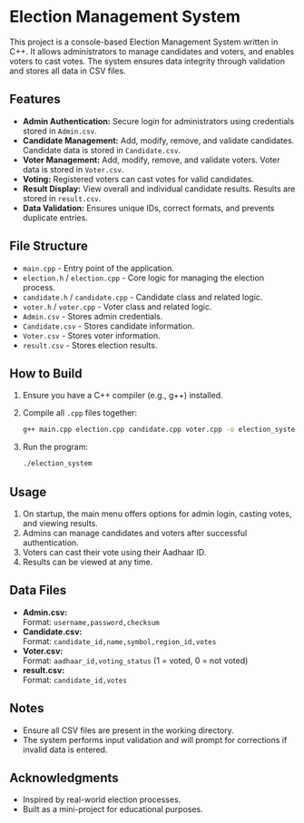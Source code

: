 # Election Management System

This project is a console-based Election Management System written in C++. It allows administrators to manage candidates and voters, and enables voters to cast votes. The system ensures data integrity through validation and stores all data in CSV files.

## Features

- **Admin Authentication:** Secure login for administrators using credentials stored in `Admin.csv`.
- **Candidate Management:** Add, modify, remove, and validate candidates. Candidate data is stored in `Candidate.csv`.
- **Voter Management:** Add, modify, remove, and validate voters. Voter data is stored in `Voter.csv`.
- **Voting:** Registered voters can cast votes for valid candidates.
- **Result Display:** View overall and individual candidate results. Results are stored in `result.csv`.
- **Data Validation:** Ensures unique IDs, correct formats, and prevents duplicate entries.

## File Structure

- `main.cpp` - Entry point of the application.
- `election.h` / `election.cpp` - Core logic for managing the election process.
- `candidate.h` / `candidate.cpp` - Candidate class and related logic.
- `voter.h` / `voter.cpp` - Voter class and related logic.
- `Admin.csv` - Stores admin credentials.
- `Candidate.csv` - Stores candidate information.
- `Voter.csv` - Stores voter information.
- `result.csv` - Stores election results.

## How to Build

1. Ensure you have a C++ compiler (e.g., g++) installed.
2. Compile all `.cpp` files together:

   ```sh
   g++ main.cpp election.cpp candidate.cpp voter.cpp -o election_system
   ```

3. Run the program:

   ```sh
   ./election_system
   ```

## Usage

1. On startup, the main menu offers options for admin login, casting votes, and viewing results.
2. Admins can manage candidates and voters after successful authentication.
3. Voters can cast their vote using their Aadhaar ID.
4. Results can be viewed at any time.

## Data Files

- **Admin.csv:**  
  Format: `username,password,checksum`
- **Candidate.csv:**  
  Format: `candidate_id,name,symbol,region_id,votes`
- **Voter.csv:**  
  Format: `aadhaar_id,voting_status` (1 = voted, 0 = not voted)
- **result.csv:**  
  Format: `candidate_id,votes`

## Notes

- Ensure all CSV files are present in the working directory.
- The system performs input validation and will prompt for corrections if invalid data is entered.


## Acknowledgments

- Inspired by real-world election processes.
- Built as a mini-project for educational purposes.